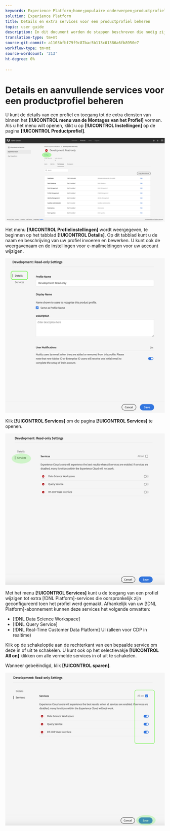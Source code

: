 ```yaml
---
keywords: Experience Platform;home;populaire onderwerpen;productprofiel
solution: Experience Platform
title: Details en extra services voor een productprofiel beheren
topic: user guide
description: In dit document worden de stappen beschreven die nodig zijn om details en aanvullende services voor een productprofiel in de Adobe Admin Console te beheren. U kunt de details van een profiel en toegang tot extra diensten van binnen het menu van de Montages van het Profiel vormen.
translation-type: tm+mt
source-git-commit: a1103bfbf79f9c87bac5b113c01386a6fb8950e7
workflow-type: tm+mt
source-wordcount: '213'
ht-degree: 0%

---
```



# Details en aanvullende services voor een productprofiel beheren

U kunt de details van een profiel en toegang tot de extra diensten van binnen het **[!UICONTROL menu van de Montages van het Profiel]** vormen. Als u het menu wilt openen, klikt u op **[!UICONTROL Instellingen]** op de pagina **[!UICONTROL Productprofiel]**.

![profiel-instellingen](../images/profile-settings.png)

Het menu **[!UICONTROL Profielinstellingen]** wordt weergegeven, te beginnen op het tabblad **[!UICONTROL Details]**. Op dit tabblad kunt u de naam en beschrijving van uw profiel invoeren en bewerken. U kunt ook de weergavenaam en de instellingen voor e-mailmeldingen voor uw account wijzigen.

![bewerken-details-instellingen](../images/edit-details-settings.png)

Klik **[!UICONTROL Services]** om de pagina **[!UICONTROL Services]** te openen.

![servicepagina](../images/services-page.png)

Met het menu **[!UICONTROL Services]** kunt u de toegang van een profiel wijzigen tot extra [!DNL Platform]-services die oorspronkelijk zijn geconfigureerd toen het profiel werd gemaakt. Afhankelijk van uw [!DNL Platform]-abonnement kunnen deze services het volgende omvatten:

- [!DNL Data Science Workspace]
- [!DNL Query Service]
- [!DNL Real-Time Customer Data Platform] UI (alleen voor CDP in realtime)

Klik op de schakeloptie aan de rechterkant van een bepaalde service om deze in of uit te schakelen. U kunt ook op het selectievakje **[!UICONTROL All on]** klikken om alle vermelde services in of uit te schakelen.

Wanneer gebeëindigd, klik **[!UICONTROL sparen]**.

![bewerken-aanvullende services](../images/edit-additional-services.png)